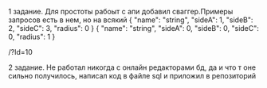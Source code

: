 1 задание.
Для простоты рабоыт с апи добавил сваггер.Примеры запросов есть в нем, но на всякий 
{
  "name": "string",
  "sideA": 1,
  "sideB": 2,
  "sideС": 3,
  "radius": 0
}
{
  "name": "string",
  "sideA": 0,
  "sideB": 0,
  "sideС": 0,
  "radius": 1
}

/?Id=10

2 задание. Не работал никогда с онлайн редакторами бд, да и что т оне сильно получилось, написал код в файле sql и приложил в репозиторий